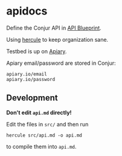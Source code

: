 # apidocs

Define the Conjur API in [API Blueprint](https://github.com/apiaryio/api-blueprint).

Using [hercule](https://github.com/jamesramsay/hercule) to keep organization sane.

Testbed is up on [Apiary](http://docs.conjur.apiary.io/).

Apiary email/password are stored in Conjur:

```
apiary.io/email
apiary.io/password
```

## Development

**Don't edit `api.md` directly!**

Edit the files in `src/` and then run

```
hercule src/api.md -o api.md
```

to compile them into `api.md`.
